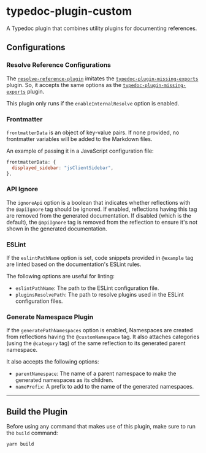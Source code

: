 # typedoc-plugin-custom

A Typedoc plugin that combines utility plugins for documenting references.

## Configurations

### Resolve Reference Configurations

The [`resolve-reference-plugin`](./src/resolve-references-plugin.ts) imitates the [`typedoc-plugin-missing-exports`](https://www.npmjs.com/package/typedoc-plugin-missing-exports) plugin. So, it accepts the same options as the [`typedoc-plugin-missing-exports`](https://www.npmjs.com/package/typedoc-plugin-missing-exports) plugin.

This plugin only runs if the `enableInternalResolve` option is enabled.

### Frontmatter

`frontmatterData` is an object of key-value pairs. If none provided, no frontmatter variables will be added to the Markdown files.

An example of passing it in a JavaScript configuration file:

```js
frontmatterData: {
  displayed_sidebar: "jsClientSidebar",
},
```

### API Ignore

The `ignoreApi` option is a boolean that indicates whether reflections with the `@apiIgnore` tag should be ignored. If enabled, reflections having this tag are removed from the generated documentation. If disabled (which is the default), the `@apiIgnore` tag is removed from the reflection to ensure it's not shown in the generated documentation.

### ESLint

If the `eslintPathName` option is set, code snippets provided in `@example` tag are linted based on the documentation's ESLint rules.

The following options are useful for linting:

- `eslintPathName`: The path to the ESLint configuration file.
- `pluginsResolvePath`: The path to resolve plugins used in the ESLint configuration files.

### Generate Namespace Plugin

If the `generatePathNamespaces` option is enabled, Namespaces are created from reflections having the `@customNamespace` tag. It also attaches categories (using the `@category` tag) of the same reflection to its generated parent namespace.

It also accepts the following options:

- `parentNamespace`: The name of a parent namespace to make the generated namespaces as its children.
- `namePrefix`: A prefix to add to the name of the generated namespaces.

---

## Build the Plugin

Before using any command that makes use of this plugin, make sure to run the `build` command:

```bash
yarn build
```
